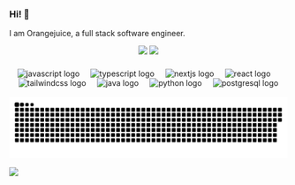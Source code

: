 <!-- Thanks to
https://profile-readme-generator.com/
https://github.com/antonkomarev/github-profile-views-counter
-->

### Hi! 👋

I am Orangejuice, a full stack software engineer.

<div align="center">
  <picture>
    <source srcset="https://github-readme-stats.vercel.app/api?username=orangejuice&show_icons=true&rank_icon=percentile&theme=dark" media="(prefers-color-scheme: dark)"/>
    <source srcset="https://github-readme-stats.vercel.app/api?username=orangejuice&show_icons=true&rank_icon=percentile" media="(prefers-color-scheme: light), (prefers-color-scheme: no-preference)"/>
    <img src="https://github-readme-stats.vercel.app/api?username=orangejuice&show_icons=true&rank_icon=percentile" height="150"/>
  </picture>
  <picture>
    <source srcset="https://github-readme-stats.vercel.app/api/top-langs?username=orangejuice&layout=compact&card_width=320&theme=dark" media="(prefers-color-scheme: dark)"/>
    <source srcset="https://github-readme-stats.vercel.app/api/top-langs?username=orangejuice&layout=compact&card_width=320" media="(prefers-color-scheme: light), (prefers-color-scheme: no-preference)"/>
    <img src="https://github-readme-stats.vercel.app/api/top-langs?username=orangejuice&layout=compact&card_width=320" height="150"/>
  </picture>
</div>

<!--div align="center>
  <img src="https://github-readme-stats.vercel.app/api?username=orangejuice&hide_title=false&hide_rank=false&show_icons=true&include_all_commits=true&count_private=true&locale=en&hide_border=false" height="150" alt="stats graph"  />
  <img src="https://github-readme-stats.vercel.app/api/top-langs?username=orangejuice&locale=en&hide_title=false&layout=compact&card_width=320&langs_count=5&hide_border=false" height="150" alt="languages graph"  />
</div-->

###

<div align="center">
  <img src="https://cdn.jsdelivr.net/gh/devicons/devicon/icons/javascript/javascript-original.svg" height="30" alt="javascript logo"  />
  <img width="12" />
  <img src="https://cdn.jsdelivr.net/gh/devicons/devicon/icons/typescript/typescript-original.svg" height="30" alt="typescript logo"  />
  <img width="12" />
  <img src="https://cdn.jsdelivr.net/gh/devicons/devicon/icons/nextjs/nextjs-original.svg" height="30" alt="nextjs logo"  />
  <img width="12" />
  <img src="https://cdn.jsdelivr.net/gh/devicons/devicon/icons/react/react-original.svg" height="30" alt="react logo"  />
  <img width="12" />
  <img src="https://cdn.jsdelivr.net/gh/devicons/devicon/icons/tailwindcss/tailwindcss-original.svg" height="30" alt="tailwindcss logo"  />
  <img width="12" />
  <img src="https://cdn.jsdelivr.net/gh/devicons/devicon/icons/java/java-original.svg" height="30" alt="java logo"  />
  <img width="12" />
  <img src="https://cdn.jsdelivr.net/gh/devicons/devicon/icons/python/python-original.svg" height="30" alt="python logo"  />
  <img width="12" />
  <img src="https://cdn.jsdelivr.net/gh/devicons/devicon/icons/postgresql/postgresql-original.svg" height="30" alt="postgresql logo"  />
</div>

<br clear="both">

<img src="https://raw.githubusercontent.com/orangejuice/orangejuice/output/snake.svg" alt="Snake animation" />

![](https://komarev.com/ghpvc/?username=orangejuice&abbreviated=true)

